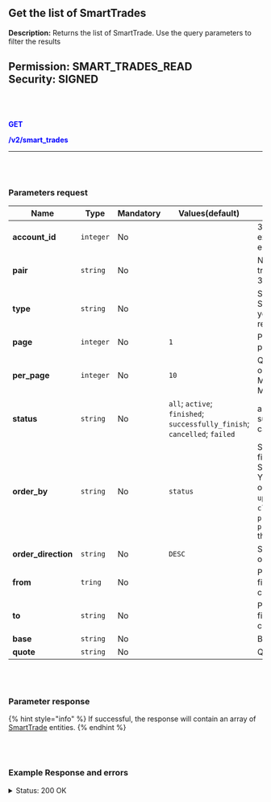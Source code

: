 ## Get the list of SmartTrades<br>

**Description:** Returns the list of SmartTrade. Use the query parameters to filter the results<br>


**Permission:** SMART_TRADES_READ<br>
**Security:** SIGNED<br>
<br>
<br>
------------

<mark style="color:blue;background-color:white">**GET**

<mark style="color:blue;background-color:white">**/v2/smart_trades**

-------------
<br>
<br>


### Parameters request<br>

| Name | Type |	Mandatory |	Values(default)	| Description|
|------|------|-----------|-----------------|------------|
|**account_id** | `integer` | No |  | 3Commas ID of the exchange account entity. |
|**pair** | `string` | No |  | Name of the trading pair in 3Commas format |
|**type** | `string` | No |  | Set a type of SmartTrade what you want to get in response |
|**page** | `integer` | No | `1` | Page number for pagination|
|**per_page** | `integer` | No | `10` | Quantity of records on one page. Minimum: `1`, Maximum: `100`. |
|**status** | `string`	| No | `all`; `active`; `finished`; `successfully_finish`; `cancelled`; `failed` | all; active; finished; successfully_finish; cancelled; failed |
|**order_by** | `string`	| No | `status` | Set one of the fields to order the SmartTrade list. You can choose one of `created_at`, `updated_at`, `closed_at`, `status`, `profit`, `profit_percentage` the fields |
| **order_direction** | `string` | No | `DESC` | Set the direction of order (`ASC` or `DESC`) |
| **from** | `tring`	| No |  | Parameter for filtering by creation date |
| **to** | `string`	| No |  | Parameter for filtering by creation date |
| **base** | `string`	| No |  | Base currency |
| **quote** | `string`	| No |  | Quote currency |

<br>
<br>

### Parameter response<br>

{% hint style="info" %}
If successful, the response will contain an array of [SmartTrade](./README.md) entities.
{% endhint %}

<br>
<br>

### Example Response and errors<br>

<details>
<summary>Status: 200 OK</summary><br>

```json
[
    {
        "id": 28934742,
        "version": 2,
        "account": {
            "id": 32435557,
            "type": "kucoin",
            "name": "My Kucoin",
            "market": "Kucoin Spot",
            "link": "/accounts/32435557"
        },
        "pair": "USDT_DOGE",
        "instant": false,
        "status": {
            "type": "failed",
            "basic_type": "failed",
            "title": "Failed",
            "error": "You need to pass KYC on the exchange to trade on this pair"
        },
        "leverage": {
            "enabled": false
        },
        "position": {
            "type": "buy",
            "editable": false,
            "units": {
                "value": "10.0",
                "editable": false
            },
            "price": {
                "value": "0.1038",
                "value_without_commission": "0.1038",
                "editable": true
            },
            "total": {
                "value": "1.7542"
            },
            "order_type": "market",
            "status": {
                "type": "failed",
                "basic_type": "failed",
                "title": "Failed",
                "error": "You need to pass KYC on the exchange to trade on this pair"
            }
        },
        "take_profit": {
            "enabled": true,
            "price_type": "value",
            "steps": []
        },
        "stop_loss": {
            "enabled": false
        },
        "reduce_funds": {
            "steps": []
        },
        "market_close": {},
        "note": "",
        "note_raw": null,
        "skip_enter_step": false,
        "data": {
            "editable": false,
            "current_price": {
                "bid": "0.10379",
                "ask": "0.1038",
                "last": "0.10379",
                "quote_volume": "4062766.6804568596516",
                "day_change_percent": "1.2"
            },
            "target_price_type": "price",
            "orderbook_price_currency": "USDT",
            "base_order_finished": true,
            "missing_funds_to_close": "0.0",
            "liquidation_price": null,
            "average_enter_price": null,
            "average_close_price": null,
            "average_enter_price_without_commission": null,
            "average_close_price_without_commission": null,
            "panic_sell_available": false,
            "add_funds_available": false,
            "reduce_funds_available": false,
            "force_start_available": false,
            "force_process_available": false,
            "cancel_available": false,
            "finished": false,
            "base_position_step_finished": true,
            "entered_amount": "0.0",
            "entered_total": "0.0",
            "closed_amount": "0.0",
            "closed_total": "0.0",
            "commission": "0.001",
            "created_at": "2024-04-05T02:53:32.225Z",
            "updated_at": "2024-04-05T02:54:39.074Z",
            "closed_at": "2024-04-05T02:54:39.045Z",
            "type": "smart_trade"
        },
        "profit": {
            "volume": null,
            "usd": null,
            "percent": "0.0",
            "roe": null
        },
        "margin": {
            "amount": null,
            "total": null
        },
        "is_position_not_filled": true
    }
]
```

</details>